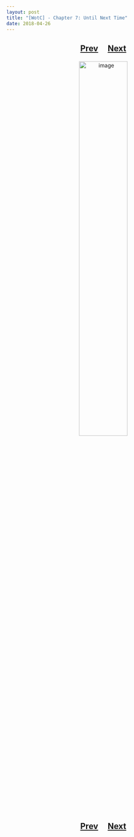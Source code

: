 ```yaml
---
layout: post
title: "[WotC] - Chapter 7: Until Next Time"
date: 2018-04-26
---
```


<h2>
  <p style="text-align:center;">
    <a href="/wingsofthechorus/archive/2018/04/13/chapter6">Prev</a>
    &nbsp;&nbsp;&nbsp;
    <a href="/wingsofthechorus/archive/2018/05/03/chapter8">Next</a>
  </p>
</h2>

<p style="text-align:center;">
  <img src="/wingsofthechorus/images/c7.png" width="50%" alt="image"/>
</p>

<h2>
  <p style="text-align:center;">
    <a href="/wingsofthechorus/archive/2018/04/13/chapter6">Prev</a>
    &nbsp;&nbsp;&nbsp;
    <a href="/wingsofthechorus/archive/2018/05/03/chapter8">Next</a>
  </p>
</h2>
